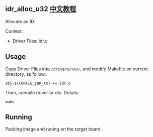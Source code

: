 idr_alloc_u32 [中文教程](https://biscuitos.github.io/blog/IDR_idr_alloc_u32/)
----------------------------------

Allocate an ID.

Context:

* Driver Files: idr.c

## Usage

Copy Driver Files into `/drivers/xxx/`, and modify Makefile on current 
directory, as follow:

```
obj-$(CONFIG_IDR_XX) += idr.o
```

Then, compile driver or dts. Details :

```
make
```

## Running

Packing image and runing on the target board.

